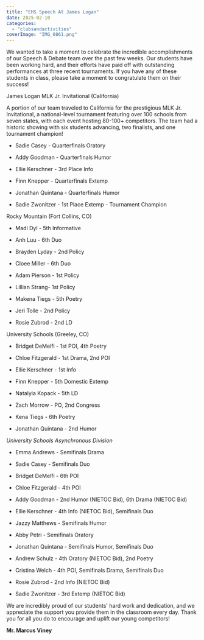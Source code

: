 ```yaml
---
title: "EHS Speech At James Logan"
date: 2025-02-10
categories: 
  - "clubsandactivities"
coverImage: "IMG_0861.png"
---
```


We wanted to take a moment to celebrate the incredible accomplishments of our Speech & Debate team over the past few weeks. Our students have been working hard, and their efforts have paid off with outstanding performances at three recent tournaments. If you have any of these students in class, please take a moment to congratulate them on their success!

James Logan MLK Jr. Invitational (California)

A portion of our team traveled to California for the prestigious MLK Jr. Invitational, a national-level tournament featuring over 100 schools from seven states, with each event hosting 80-100+ competitors. The team had a historic showing with six students advancing, two finalists, and one tournament champion!

- Sadie Casey - Quarterfinals Oratory
    
- Addy Goodman - Quarterfinals Humor
    
- Ellie Kerschner - 3rd Place Info
    
- Finn Knepper - Quarterfinals Extemp
    
- Jonathan Quintana - Quarterfinals Humor
    
- Sadie Zwonitzer - 1st Place Extemp - Tournament Champion
    

Rocky Mountain (Fort Collins, CO)

- Madi Dyl - 5th Informative
    
- Anh Luu - 6th Duo
    
- Brayden Lyday - 2nd Policy
    
- Cloee Miller - 6th Duo
    
- Adam Pierson - 1st Policy
    
- Lillian Strang- 1st Policy
    
- Makena Tiegs - 5th Poetry
    
- Jeri Tolle - 2nd Policy
    
- Rosie Zubrod - 2nd LD
    

University Schools (Greeley, CO)

- Bridget DeMelfi - 1st POI, 4th Poetry
    
- Chloe Fitzgerald - 1st Drama, 2nd POI
    
- Ellie Kerschner - 1st Info
    
- Finn Knepper - 5th Domestic Extemp
    
- Natalyia Kopack - 5th LD
    
- Zach Morrow - PO, 2nd Congress
    
- Kena Tiegs - 6th Poetry
    
- Jonathan Quintana - 2nd Humor
    

_University Schools Asynchronous Division_

- Emma Andrews - Semifinals Drama
    
- Sadie Casey - Semifinals Duo
    
- Bridget DeMelfi - 6th POI
    
- Chloe Fitzgerald - 4th POI
    
- Addy Goodman - 2nd Humor (NIETOC Bid), 6th Drama (NIETOC Bid)
    
- Ellie Kerschner - 4th Info (NIETOC Bid), Semifinals Duo
    
- Jazzy Matthews - Semifinals Humor
    
- Abby Petri - Semifinals Oratory
    
- Jonathan Quintana - Semifinals Humor, Semifinals Duo
    
- Andrew Schulz - 4th Oratory (NIETOC Bid), 2nd Poetry
    
- Cristina Welch - 4th POI, Semifinals Drama, Semifinals Duo
    
- Rosie Zubrod - 2nd Info (NIETOC Bid)
    
- Sadie Zwonitzer - 3rd Extemp (NIETOC Bid)
    

We are incredibly proud of our students' hard work and dedication, and we appreciate the support you provide them in the classroom every day. Thank you for all you do to encourage and uplift our young competitors!

**Mr. Marcus Viney**
